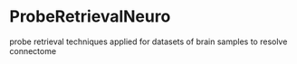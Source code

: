 # ProbeRetrievalNeuro
probe retrieval techniques applied for datasets of brain samples to resolve connectome 
